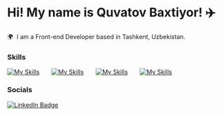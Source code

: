 Hi! My name is Quvatov Baxtiyor! ✈️
========================================================================================================================================

🌍  I am a Front-end Developer based in Tashkent, Uzbekistan.
<br/>

### Skills

[![My Skills](https://skillicons.dev/icons?i=java,python)](https://skillicons.dev) &nbsp;&nbsp;&nbsp;&nbsp;&nbsp;
[![My Skills](https://skillicons.dev/icons?i=git,github)](https://skillicons.dev) &nbsp;&nbsp;&nbsp;&nbsp;&nbsp;
[![My Skills](https://skillicons.dev/icons?i=PostgreSQL,MySQL)](https://skillicons.dev) &nbsp;&nbsp;&nbsp;&nbsp;&nbsp;
[![My Skills](https://skillicons.dev/icons?i=Database,DataGrip)](https://skillicons.dev)
<br/>

### Socials

<div id="badges">
  <a href="https://www.linkedin.com/in/baxtiyor-quvatov/">
    <img src="https://img.shields.io/badge/LinkedIn-blue?style=for-the-badge&logo=linkedin&logoColor=white" alt="LinkedIn Badge"/>
  </a>
</div>
